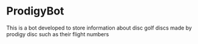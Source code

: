 # ProdigyBot

This is a bot developed to store information about disc golf discs made by prodigy disc such as their flight numbers
